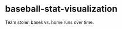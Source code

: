 baseball-stat-visualization
===========================

Team stolen bases vs. home runs over time.
